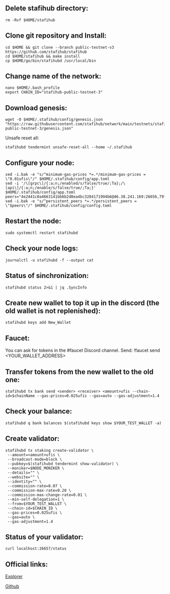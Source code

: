 ## Delete stafihub directory:
```
rm -Rvf $HOME/stafihub
```
## Clone git repository and Install:
```
cd $HOME && git clone --branch public-testnet-v3 https://github.com/stafihub/stafihub
cd $HOME/stafihub && make install
cp $HOME/go/bin/stafihubd /usr/local/bin
```
## Change name of the network:
```
nano $HOME/.bash_profile
export CHAIN_ID="stafihub-public-testnet-3"
```
## Download genesis:
```
wget -O $HOME/.stafihub/config/genesis.json "https://raw.githubusercontent.com/stafihub/network/main/testnets/stafihub-public-testnet-3/genesis.json"
```
Unsafe reset all:
```
stafihubd tendermint unsafe-reset-all --home ~/.stafihub
```
## Configure your node:
```
sed -i.bak -e "s/^minimum-gas-prices *=.*/minimum-gas-prices = \"0.01ufis\"/" $HOME/.stafihub/config/app.toml
sed -i '/\[grpc\]/{:a;n;/enabled/s/false/true/;Ta};/\[api\]/{:a;n;/enable/s/false/true/;Ta;}' $HOME/.stafihub/config/app.toml
peers="4e2441c0a4663141bb6b2d0ea4bc3284171994b6@46.38.241.169:26656,79ffbd983ab6d47c270444f517edd37049ae4937@23.88.114.52:26656"
sed -i.bak -e "s/^persistent_peers *=.*/persistent_peers = \"$peers\"/" $HOME/.stafihub/config/config.toml
```
## Restart the node:
```
sudo systemctl restart stafihubd
```
## Check your node logs:
```
journalctl -u stafihubd -f --output cat
```
## Status of sinchronization:
```
stafihubd status 2>&1 | jq .SyncInfo
```
## Create new wallet to top it up in the discord (the old wallet is not replenished):
```
stafihubd keys add New_Wallet
```
## Faucet:
You can ask for tokens in the #faucet Discord channel. Send: !faucet send <YOUR_WALLET_ADDRESS>

## Transfer tokens from the new wallet to the old one:
```
stafihubd tx bank send <sender> <receiver> <amount>ufis --chain-id=$chainName --gas-prices=0.025ufis --gas=auto --gas-adjustment=1.4
```
## Сheck your balance:
```
stafihubd q bank balances $(stafihubd keys show $YOUR_TEST_WALLET -a)
```
## Create validator:
```
stafihubd tx staking create-validator \
 --amount=<amount>ufis \
 --broadcast-mode=block \
 --pubkey=$(stafihubd tendermint show-validator) \
 --moniker=$NODE_MONIKER \
 --details="" \
 --website="" \
 --identity="" \
 --commission-rate=0.07 \
 --commission-max-rate=0.20 \
 --commission-max-change-rate=0.01 \
 --min-self-delegation=1 \
 --from=$YOUR_TEST_WALLET \
 --chain-id=$CHAIN_ID \
 --gas-prices=0.025ufis \
 --gas=auto \
 --gas-adjustment=1.4
```
## Status of your validator:
```
curl localhost:26657/status
```
## Official links:
[Explorer](https://testnet.explorer.testnet.run/Quicksilver/gov)

[Github](https://github.com/stafihub/network/tree/main/testnets)
